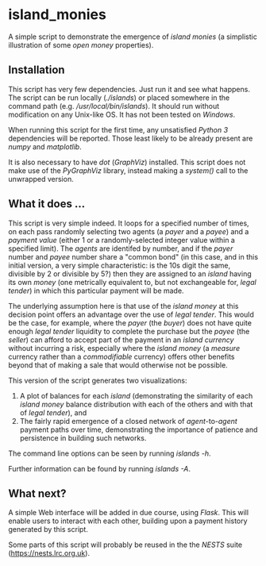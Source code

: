 # island_monies

A simple script to demonstrate the emergence of _island monies_ (a simplistic illustration of some _open money_ properties).

## Installation

This script has very few dependencies. Just run it and see what happens. The script can be run locally (_./islands_) or placed somewhere in the command path (e.g. _/usr/local/bin/islands_). It should run without modification on any Unix-like OS. It has not been tested on _Windows_.

When running this script for the first time, any unsatisfied _Python 3_ dependencies will be reported. Those least likely to be already present are _numpy_ and _matplotlib_.

It is also necessary to have _dot_ (_GraphViz_) installed. This script does not make use of the _PyGraphViz_ library, instead making a _system()_ call to the unwrapped version.

## What it does ...

This script is very simple indeed. It loops for a specified number of times, on each pass randomly selecting two agents (a _payer_ and a _payee_) and a _payment value_ (either 1 or a randomly-selected integer value within a specified limit). The _agents_ are identifed by number, and if the _payer_ number and _payee_ number share a "common bond" (in this case, and in this initial version, a very simple characteristic: is the 10s digit the same, divisible by 2 or divisible by 5?) then they are assigned to an _island_ having its own _money_ (one metrically equivalent to, but not exchangeable for, _legal tender_) in which this particular payment will be made.

The underlying assumption here is that use of the _island money_ at this decision point offers an advantage over the use of _legal tender_. This would be the case, for example, where the _payer_ (the _buyer_) does not have quite enough _legal tender_ liquidity to complete the purchase but the _payee_ (the _seller_) can afford to accept part of the payment in an _island currency_ without incurring a risk, especially where the _island money_ (a _measure_ currency rather than a _commodifiable_ currency) offers other benefits beyond that of making a sale that would otherwise not be possible.

This version of the script generates two visualizations:
1. A plot of balances for each _island_ (demonstrating the similarity of each _island money_ balance distribution with each of the others and with that of _legal tender_), and
2. The fairly rapid emergence of a closed network of _agent_-to-_agent_ payment paths over time, demonstrating the importance of patience and persistence in building such networks.

The command line options can be seen by running _islands -h_.

Further information can be found by running  _islands -A_.

## What next?

A simple Web interface will be added in due course, using _Flask_. This will enable users to interact with each other, building upon a payment history generated by this script.

Some parts of this script will probably be reused in the the _NESTS_ suite (https://nests.lrc.org.uk).
